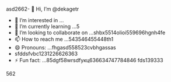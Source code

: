 asd2662- 👋 Hi, I’m @dekagetr
- 👀 I’m interested in ...
- 🌱 I’m currently learning ...5
- 💞️ I’m looking to collaborate on ...shbx5514olioi559696hgnh4fe
- 📫 How to reach me ...543546455448th1
- 😄 Pronouns: ...fhgasd558523cvbhgassas
- sfddsfvbc1231226626363
- ⚡ Fun fact: ...85dgf58wrsdfукц636634747784846
fds139333
<!---ads2dfg
dekagetr/dekagetr is a ✨ special ✨ repositor456y becaus456 its `README.md` (this file) appears on your GitHub profildgfe.696
You can click the Preview link to take a look at your changes.vh
--->562
